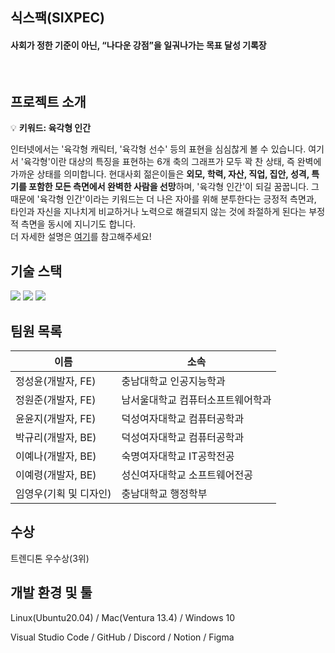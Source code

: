 ## 식스팩(SIXPEC)
#### 사회가 정한 기준이 아닌, “나다운 강점”을 일궈나가는 목표 달성 기록장

<br/>

## 프로젝트 소개

💡 **키워드: 육각형 인간**

인터넷에서는 '육각형 캐릭터, '육각형 선수' 등의 표현을 심심찮게 볼 수 있습니다. 여기서 '육각형'이란 대상의 특징을 표현하는 6개 축의 그래프가 모두 꽉 찬 상태, 즉 완벽에 가까운 상태를 의미합니다. 현대사회 젊은이들은 **외모, 학력, 자산, 직업, 집안, 성격, 특기를 포함한 모든 측면에서 완벽한 사람을 선망**하며, '육각형 인간'이 되길 꿈꿉니다. 그 때문에 '육각형 인간'이라는 키워드는 더 나은 자아를 위해 분투한다는 긍정적 측면과, 타인과 자신을 지나치게 비교하거나 노력으로 해결되지 않는 것에 좌절하게 된다는 부정적 측면을 동시에 지니기도 합니다.<br/> 
더 자세한 설명은 [여기](https://github.com/likelion12th-trendition/likelion12th-trendition-Back/files/14405109/default.pdf)를 참고해주세요!
<br/> 

## 기술 스택
<img src="https://img.shields.io/badge/react-61DAFB?style=for-the-badge&logo=react&logoColor=white"> <img src="https://img.shields.io/badge/django-092E20?style=for-the-badge&logo=django&logoColor=white"> 
<img src="https://img.shields.io/badge/amazon ec2-FF9900?style=for-the-badge&logo=amazonec2&logoColor=white">

## 팀원 목록

| 이름 | 소속 |
| --- | --- |
| 정성윤(개발자, FE) | 충남대학교 인공지능학과 | 
| 정원준(개발자, FE) | 남서울대학교 컴퓨터소프트웨어학과 | 
| 윤윤지(개발자, FE) | 덕성여자대학교 컴퓨터공학과 |  
| 박규리(개발자, BE) | 덕성여자대학교 컴퓨터공학과 | 
| 이예나(개발자, BE) | 숙명여자대학교 IT공학전공 |
| 이예령(개발자, BE) | 성신여자대학교 소프트웨어전공 |
| 임영우(기획 및 디자인) | 충남대학교 행정학부 |

## 수상
트렌디톤 우수상(3위)

## 개발 환경 및 툴
Linux(Ubuntu20.04) / Mac(Ventura 13.4) / Windows 10

Visual Studio Code / GitHub / Discord / Notion / Figma
